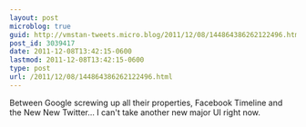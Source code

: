 ```yaml
---
layout: post
microblog: true
guid: http://vmstan-tweets.micro.blog/2011/12/08/144864386262122496.html
post_id: 3039417
date: 2011-12-08T13:42:15-0600
lastmod: 2011-12-08T13:42:15-0600
type: post
url: /2011/12/08/144864386262122496.html
---
```

Between Google screwing up all their properties, Facebook Timeline and the New New Twitter… I can't take another new major UI right now.

